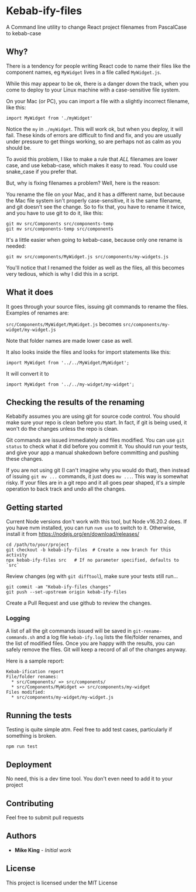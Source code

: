 # Kebab-ify-files

A Command line utility to change React project filenames from PascalCase to kebab-case

## Why?

There is a tendency for people writing React code to name their files like the component names, eg `MyWidget` lives in a file called `MyWidget.js`.

While this may appear to be ok, there is a danger down the track, when you come to deploy to your Linux machine with a case-sensitive file system.

On your Mac (or PC), you can import a file with a slightly incorrect filename, like this:

```
import MyWidget from './myWidget'
```

Notice the `my` in `./myWidget`. This will work ok, but when you deploy, it will fail. These kinds of errors are difficult to find and fix, and you are usually under pressure to get things working, so are perhaps not as calm as you should be.

To avoid this problem, I like to make a rule that _ALL_ filenames are lower case, and use kebab-case, which makes it easy to read. You could use snake_case if you prefer that.

But, why is fixing filenames a problem? Well, here is the reason:

You rename the file on your Mac, and it has a different name, but because the Mac file system isn't properly case-sensitive, it is the same filename, and git doesn't see the change. So to fix that, you have to rename it twice, and you have to use git to do it, like this:

```
git mv src/Components src/components-temp
git mv src/components-temp src/components
```

It's a little easier when going to kebab-case, because only one rename is needed:

```
git mv src/components/MyWidget.js src/components/my-widgets.js
```

You'll notice that I renamed the folder as well as the files, all this becomes very tedious, which is why I did this in a script.

## What it does

It goes through your source files, issuing git commands to rename the files. Examples of renames are:

`src/Components/MyWidget/MyWidget.js` becomes `src/components/my-widget/my-widget.js`

Note that folder names are made lower case as well.

It also looks inside the files and looks for import statements like this:

`import MyWidget from '../../MyWidget/MyWidget';`

It will convert it to

`import MyWidget from '../../my-widget/my-widget';`

## Checking the results of the renaming

Kebabify assumes you are using git for source code control. You should make sure your repo is clean before you start. In fact, if git is being used, it won't do the changes unless the repo is clean.

Git commands are issued immediately and files modified. You can use `git status` to check what it did before you commit it. You should run your tests, and give your app a manual shakedown before committing and pushing these changes.

If you are not using git (I can't imagine why you would do that), then instead of issuing `git mv ...` commands, it just does `mv ...`. This way is somewhat risky. If your files are in a git repo and it all goes pear shaped, it's a simple operation to back track and undo all the changes.

## Getting started
Current Node versions don't work with this tool, but Node v16.20.2 does. 
If you have nvm installed, you can run `nvm use` to switch to it. Otherwise, install it from https://nodejs.org/en/download/releases/

```
cd /path/to/your/project
git checkout -b kebab-ify-files  # Create a new branch for this activity
npx kebab-ify-files src   # If no parameter specified, defaults to `src`
```

Review changes (eg with `git difftool`), make sure your tests still run...

```
git commit -am "Kebab-ify-files changes"
git push --set-upstream origin kebab-ify-files
```

Create a Pull Request and use github to review the changes.

### Logging

A list of all the git commands issued will be saved in `git-rename-commands.sh` and a log file `kebab-ify.log` lists the file/folder renames, and the list of modified files. Once you are happy with the results, you can safely remove the files. Git will keep a record of all of the changes anyway.

Here is a sample report:

```
Kebab-ification report
File/folder renames:
  * src/Components/ => src/components/
  * src/Components/MyWidget => src/components/my-widget
Files modified:
  * src/components/my-widget/my-widget.js
```

## Running the tests

Testing is quite simple atm. Feel free to add test cases, particularly if something is broken.

```
npm run test
```

## Deployment

No need, this is a dev time tool. You don't even need to add it to your project

## Contributing

Feel free to submit pull requests

## Authors

- **Mike King** - _Initial work_

## License

This project is licensed under the MIT License

